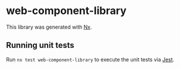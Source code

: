 # web-component-library

This library was generated with [Nx](https://nx.dev).

## Running unit tests

Run `nx test web-component-library` to execute the unit tests via [Jest](https://jestjs.io).
